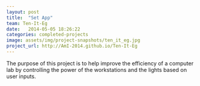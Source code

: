 ```yaml
---
layout: post
title:  "Set App"
team: Ten-It-Eg
date:   2014-05-05 18:26:22
categories: completed-projects
image: assets/img/project-snapshots/ten_it_eg.jpg
project_url: http://AmI-2014.github.io/Ten-It-Eg
---
```


The purpose of this project is to help improve the efficiency of a computer lab by controlling the power of the workstations and the lights based on user inputs.
